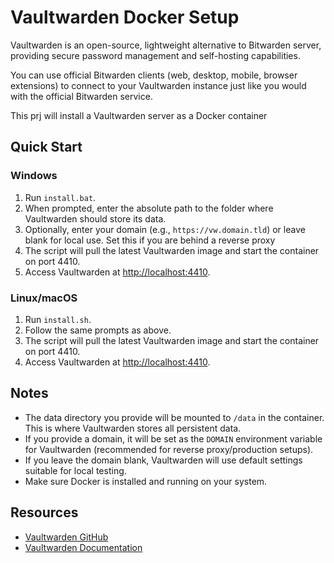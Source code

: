 # Vaultwarden Docker Setup

Vaultwarden is an open-source, lightweight alternative to Bitwarden server, providing secure password management and self-hosting capabilities.

You can use official Bitwarden clients (web, desktop, mobile, browser extensions) to connect to your Vaultwarden instance just like you would with the official Bitwarden service.

This prj will install a Vaultwarden server as a Docker container

## Quick Start

### Windows

1. Run `install.bat`.
2. When prompted, enter the absolute path to the folder where Vaultwarden should store its data.
3. Optionally, enter your domain (e.g., `https://vw.domain.tld`) or leave blank for local use. Set this if you are behind a reverse proxy
4. The script will pull the latest Vaultwarden image and start the container on port 4410.
5. Access Vaultwarden at [http://localhost:4410](http://localhost:4410).

### Linux/macOS

1. Run `install.sh`.
2. Follow the same prompts as above.
3. The script will pull the latest Vaultwarden image and start the container on port 4410.
4. Access Vaultwarden at [http://localhost:4410](http://localhost:4410).

## Notes

-  The data directory you provide will be mounted to `/data` in the container. This is where Vaultwarden stores all persistent data.
-  If you provide a domain, it will be set as the `DOMAIN` environment variable for Vaultwarden (recommended for reverse proxy/production setups).
-  If you leave the domain blank, Vaultwarden will use default settings suitable for local testing.
-  Make sure Docker is installed and running on your system.

## Resources

-  [Vaultwarden GitHub](https://github.com/dani-garcia/vaultwarden)
-  [Vaultwarden Documentation](https://github.com/dani-garcia/vaultwarden/wiki)
